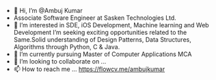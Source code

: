 - 👋 Hi, I’m @Ambuj Kumar
- Associate Software Engineer at Sasken Technologies Ltd.
- 👀 I’m interested in SDE, iOS Development, Machine learning and Web Development I’m seeking exciting opportunities related to the Same.Solid understanding of Design Patterns, Data Structures, Algorithms through Python, C & Java.
- 🌱 I’m currently pursuing Master of Computer Applications MCA
- 💞️ I’m looking to collaborate on ...
- 📫 How to reach me ... https://flowcv.me/ambujkumar

<!---
ambuj-akhil2512/ambuj-akhil2512 is a ✨ special ✨ repository because its `README.md` (this file) appears on your GitHub profile.
You can click the Preview link to take a look at your changes.
--->
